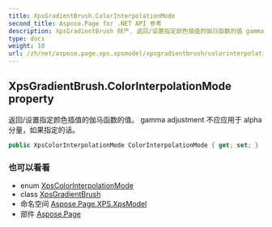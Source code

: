 ```yaml
---
title: XpsGradientBrush.ColorInterpolationMode
second_title: Aspose.Page for .NET API 参考
description: XpsGradientBrush 财产. 返回/设置指定颜色插值的伽马函数的值 gamma adjustment 不应应用于 alpha 分量如果指定的话
type: docs
weight: 10
url: /zh/net/aspose.page.xps.xpsmodel/xpsgradientbrush/colorinterpolationmode/
---
```

## XpsGradientBrush.ColorInterpolationMode property

返回/设置指定颜色插值的伽马函数的值。 gamma adjustment 不应应用于 alpha 分量，如果指定的话。

```csharp
public XpsColorInterpolationMode ColorInterpolationMode { get; set; }
```

### 也可以看看

* enum [XpsColorInterpolationMode](../../xpscolorinterpolationmode/)
* class [XpsGradientBrush](../)
* 命名空间 [Aspose.Page.XPS.XpsModel](../../xpsgradientbrush/)
* 部件 [Aspose.Page](../../../)



